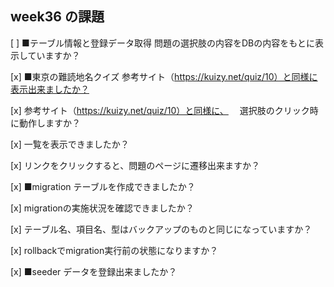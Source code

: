 ## week36 の課題

[ ] ■テーブル情報と登録データ取得
問題の選択肢の内容をDBの内容をもとに表示していますか？

[x] ■東京の難読地名クイズ
参考サイト（https://kuizy.net/quiz/10）と同様に表示出来ましたか？

[x] 参考サイト（https://kuizy.net/quiz/10）と同様に、
　選択肢のクリック時に動作しますか？
 
[x] 一覧を表示できましたか？			

[x] リンクをクリックすると、問題のページに遷移出来ますか？	

[x] ■migration
テーブルを作成できましたか？

[x] migrationの実施状況を確認できましたか？		

[x] テーブル名、項目名、型はバックアップのものと同じになっていますか？			

[x] rollbackでmigration実行前の状態になりますか？				

[x] ■seeder
データを登録出来ましたか？		
